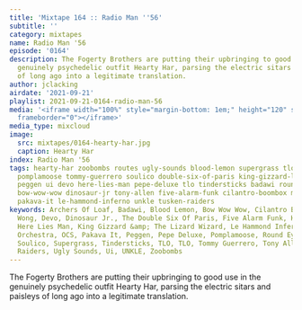 ```yaml
---
title: 'Mixtape 164 :: Radio Man ''56'
subtitle: ''
category: mixtapes
name: Radio Man '56
episode: '0164'
description: The Fogerty Brothers are putting their upbringing to good use in the
  genuinely psychedelic outfit Hearty Har, parsing the electric sitars and paisleys
  of long ago into a legitimate translation.
author: jclacking
airdate: '2021-09-21'
playlist: 2021-09-21-0164-radio-man-56
media: '<iframe width="100%" style="margin-bottom: 1em;" height="120" src="https://www.mixcloud.com/widget/iframe/?feed=%2Fthe-lacking-org%2Fppfpld-164-radio-man-56%2F&hide_artwork=1&hide_cover=1&light=1"
  frameborder="0"></iframe>'
media_type: mixcloud
image:
  src: mixtapes/0164-hearty-har.jpg
  caption: Hearty Har
index: Radio Man '56
tags: hearty-har zoobombs routes ugly-sounds blood-lemon supergrass tlo ocs cory-wong
  pomplamoose tommy-guerrero soulico double-six-of-paris king-gizzard-lizard-wizard
  peggen ui devo here-lies-man pepe-deluxe tlo tindersticks badawi round-eye archers-of-loaf
  bow-wow-wow dinosaur-jr tony-allen five-alarm-funk cilantro-boombox manchester-orchestra
  pakava-it le-hammond-inferno unkle tusken-raiders
keywords: Archers Of Loaf, Badawi, Blood Lemon, Bow Wow Wow, Cilantro Boombox, Cory
  Wong, Devo, Dinosaur Jr., The Double Six Of Paris, Five Alarm Funk, Hearty Har,
  Here Lies Man, King Gizzard &amp; The Lizard Wizard, Le Hammond Inferno, Manchester
  Orchestra, OCS, Pakava It, Peggen, Pepe Deluxe, Pomplamoose, Round Eye, The Routes,
  Soulico, Supergrass, Tindersticks, TLO, TLO, Tommy Guerrero, Tony Allen, Tusken
  Raiders, Ugly Sounds, Ui, UNKLE, Zoobombs
---
```

The Fogerty Brothers are putting their upbringing to good use in the genuinely psychedelic outfit Hearty Har, parsing the electric sitars and paisleys of long ago into a legitimate translation.
